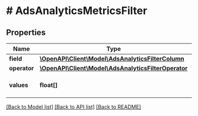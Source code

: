 # # AdsAnalyticsMetricsFilter

## Properties

Name | Type | Description | Notes
------------ | ------------- | ------------- | -------------
**field** | [**\OpenAPI\Client\Model\AdsAnalyticsFilterColumn**](AdsAnalyticsFilterColumn.md) |  |
**operator** | [**\OpenAPI\Client\Model\AdsAnalyticsFilterOperator**](AdsAnalyticsFilterOperator.md) |  |
**values** | **float[]** | List of values for filtering |

[[Back to Model list]](../../README.md#models) [[Back to API list]](../../README.md#endpoints) [[Back to README]](../../README.md)

